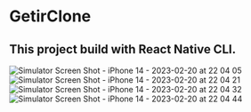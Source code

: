 # GetirClone

## This project build with React Native CLI.

![Simulator Screen Shot - iPhone 14 - 2023-02-20 at 22 04 05](https://user-images.githubusercontent.com/55498680/220183120-7881f42f-4585-47ea-b4fb-cf1a1c7d6574.png)
![Simulator Screen Shot - iPhone 14 - 2023-02-20 at 22 04 21](https://user-images.githubusercontent.com/55498680/220183123-c86d07bf-6c90-4064-8845-fc0e5ef6c776.png)
![Simulator Screen Shot - iPhone 14 - 2023-02-20 at 22 04 32](https://user-images.githubusercontent.com/55498680/220183125-dc18ea5b-6ec2-464c-8356-7c31ef8beb6b.png)
![Simulator Screen Shot - iPhone 14 - 2023-02-20 at 22 04 44](https://user-images.githubusercontent.com/55498680/220183131-a267b90d-193d-426f-9ac5-9419228c9cab.png)

